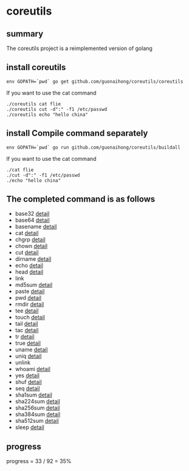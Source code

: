 # coreutils

## summary
The coreutils project is a reimplemented version of golang

## install coreutils
```
env GOPATH=`pwd` go get github.com/guonaihong/coreutils/coreutils
```
If you want to use the cat command
```
./coreutils cat flie
./coreutils cut -d":" -f1 /etc/passwd
./coreutils echo "hello china"
```

## install Compile command separately
```
env GOPATH=`pwd` go run github.com/guonaihong/coreutils/buildall
```
If you want to use the cat command
```
./cat flie
./cut -d":" -f1 /etc/passwd
./echo "hello china"
```

## The completed command is as follows
* base32 [detail](./base32/README.md)
* base64 [detail](./base64/README.md)
* basename [detail](./basename/README.md)
* cat [detail](./cat/README.md)
* chgrp [detail](./chgrp/README.md)
* chown [detail](./chown/README.md)
* cut [detail](./cut/README.md)
* dirname [detail](./dirname/README.md)
* echo [detail](./echo/README.md)
* head [detail](./head/README.md)
* link 
* md5sum [detail](./md5sum/README.md)
* paste [detail](./paste/README.md)
* pwd [detail](./pwd/README.md)
* rmdir [detail](./rmdir/README.md)
* tee [detail](./tee/README.md)
* touch [detail](./touch/README.md)
* tail [detail](./tail/README.md)
* tac [detail](./tac/README.md)
* tr [detail](./tr/README.md)
* true [detail](./true/README.md)
* uname [detail](./uname/README.md)
* uniq [detail](./uniq/README.md)
* unlink
* whoami [detail](./whoami/README.md)
* yes [detail](./yes/README.md)
* shuf [detail](./shuf/README.md)
* seq [detail](./seq/README.md)
* sha1sum [detail](./sha1sum/README.md)
* sha224sum [detail](./sha224sum/README.md)
* sha256sum [detail](./sha256sum/README.md)
* sha384sum [detail](./sha384sum/README.md)
* sha512sum [detail](./sha512/README.md)
* sleep [detail](./sleep/README.md)

## progress
progress = 33 / 92 = 35%
